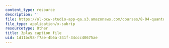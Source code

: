 ```yaml
---
content_type: resource
description: ''
file: https://ol-ocw-studio-app-qa.s3.amazonaws.com/courses/8-04-quantum-physics-i-spring-2016/1d11bc98f7ae4b6a341f34ccc40675ae_f079K1f2WQk.srt
file_type: application/x-subrip
resourcetype: Other
title: 3play caption file
uid: 1d11bc98-f7ae-4b6a-341f-34ccc40675ae
---
```

